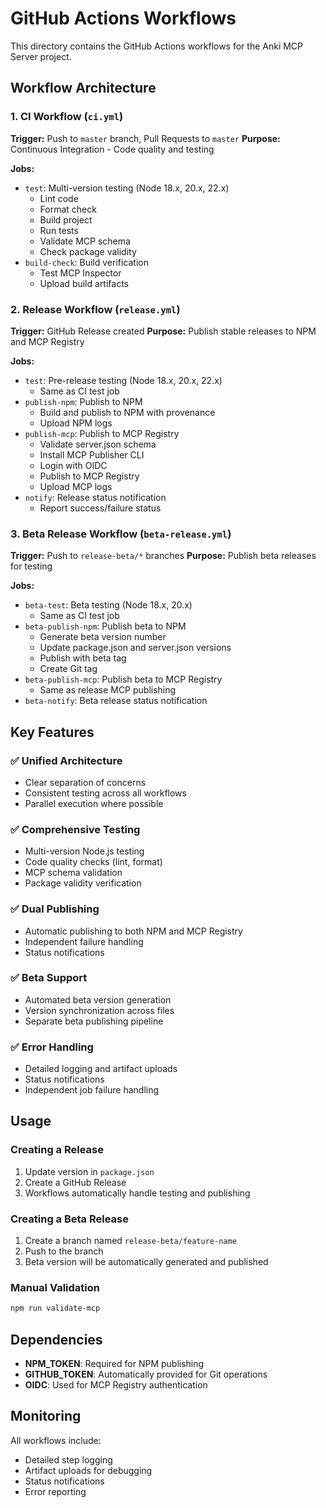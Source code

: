# GitHub Actions Workflows

This directory contains the GitHub Actions workflows for the Anki MCP Server project.

## Workflow Architecture

### 1. CI Workflow (`ci.yml`)
**Trigger:** Push to `master` branch, Pull Requests to `master`
**Purpose:** Continuous Integration - Code quality and testing

**Jobs:**
- `test`: Multi-version testing (Node 18.x, 20.x, 22.x)
  - Lint code
  - Format check
  - Build project
  - Run tests
  - Validate MCP schema
  - Check package validity
- `build-check`: Build verification
  - Test MCP Inspector
  - Upload build artifacts

### 2. Release Workflow (`release.yml`)
**Trigger:** GitHub Release created
**Purpose:** Publish stable releases to NPM and MCP Registry

**Jobs:**
- `test`: Pre-release testing (Node 18.x, 20.x, 22.x)
  - Same as CI test job
- `publish-npm`: Publish to NPM
  - Build and publish to NPM with provenance
  - Upload NPM logs
- `publish-mcp`: Publish to MCP Registry
  - Validate server.json schema
  - Install MCP Publisher CLI
  - Login with OIDC
  - Publish to MCP Registry
  - Upload MCP logs
- `notify`: Release status notification
  - Report success/failure status

### 3. Beta Release Workflow (`beta-release.yml`)
**Trigger:** Push to `release-beta/*` branches
**Purpose:** Publish beta releases for testing

**Jobs:**
- `beta-test`: Beta testing (Node 18.x, 20.x)
  - Same as CI test job
- `beta-publish-npm`: Publish beta to NPM
  - Generate beta version number
  - Update package.json and server.json versions
  - Publish with beta tag
  - Create Git tag
- `beta-publish-mcp`: Publish beta to MCP Registry
  - Same as release MCP publishing
- `beta-notify`: Beta release status notification

## Key Features

### ✅ **Unified Architecture**
- Clear separation of concerns
- Consistent testing across all workflows
- Parallel execution where possible

### ✅ **Comprehensive Testing**
- Multi-version Node.js testing
- Code quality checks (lint, format)
- MCP schema validation
- Package validity verification

### ✅ **Dual Publishing**
- Automatic publishing to both NPM and MCP Registry
- Independent failure handling
- Status notifications

### ✅ **Beta Support**
- Automated beta version generation
- Version synchronization across files
- Separate beta publishing pipeline

### ✅ **Error Handling**
- Detailed logging and artifact uploads
- Status notifications
- Independent job failure handling

## Usage

### Creating a Release
1. Update version in `package.json`
2. Create a GitHub Release
3. Workflows automatically handle testing and publishing

### Creating a Beta Release
1. Create a branch named `release-beta/feature-name`
2. Push to the branch
3. Beta version will be automatically generated and published

### Manual Validation
```bash
npm run validate-mcp
```

## Dependencies

- **NPM_TOKEN**: Required for NPM publishing
- **GITHUB_TOKEN**: Automatically provided for Git operations
- **OIDC**: Used for MCP Registry authentication

## Monitoring

All workflows include:
- Detailed step logging
- Artifact uploads for debugging
- Status notifications
- Error reporting
